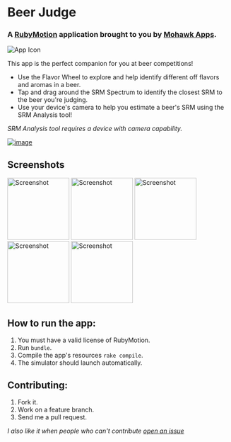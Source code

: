 # Beer Judge
### A [RubyMotion](http://www.rubymotion.com/) application brought to you by [Mohawk Apps](http://www.mohawkapps.com/).

![App Icon](https://raw2.github.com/MohawkApps/BeerJudge/master/resources/Icon@2x.png)

This app is the perfect companion for you at beer competitions! 

* Use the Flavor Wheel to explore and help identify different off flavors and aromas in a beer.
* Tap and drag around the SRM Spectrum to identify the closest SRM to the beer you're judging. 
* Use your device's camera to help you estimate a beer's SRM using the SRM Analysis tool! 

*SRM Analysis tool requires a device with camera capability.*

[![image](http://ax.phobos.apple.com.edgesuite.net/images/web/linkmaker/badge_appstore-lrg.gif)](https://itunes.apple.com/us/app/beer-judge/id666120064?mt=8&uo=4&at=10l4yY&ct=beerjudge-github)

## Screenshots

<a href="https://raw2.github.com/MohawkApps/BeerJudge/master/_marketing/screenshots/1.2.0/iPhone4/1.png"><img src="https://raw2.github.com/MohawkApps/BeerJudge/master/_marketing/screenshots/1.2.0/iPhone4/1.png" alt="Screenshot" width="140" /></a> <a href="https://raw2.github.com/MohawkApps/BeerJudge/master/_marketing/screenshots/1.2.0/iPhone4/2.png"><img src="https://raw2.github.com/MohawkApps/BeerJudge/master/_marketing/screenshots/1.2.0/iPhone4/2.png" alt="Screenshot" width="140" /></a> <a href="https://raw2.github.com/MohawkApps/BeerJudge/master/_marketing/screenshots/1.2.0/iPhone4/3.png"><img src="https://raw2.github.com/MohawkApps/BeerJudge/master/_marketing/screenshots/1.2.0/iPhone4/3.png" alt="Screenshot" width="140" /></a> <a href="https://raw2.github.com/MohawkApps/BeerJudge/master/_marketing/screenshots/1.2.0/iPhone4/4.png"><img src="https://raw2.github.com/MohawkApps/BeerJudge/master/_marketing/screenshots/1.2.0/iPhone4/4.png" alt="Screenshot" width="140"  /></a> <a href="https://raw2.github.com/MohawkApps/BeerJudge/master/_marketing/screenshots/1.2.0/iPhone4/5.png"><img src="https://raw2.github.com/MohawkApps/BeerJudge/master/_marketing/screenshots/1.2.0/iPhone4/5.png" alt="Screenshot" width="140" /></a>

## How to run the app:

1. You must have a valid license of RubyMotion.
2. Run `bundle`.
3. Compile the app's resources `rake compile`.
4. The simulator should launch automatically.

## Contributing:

1. Fork it.
2. Work on a feature branch.
3. Send me a pull request.

*I also like it when people who can't contribute [open an issue](https://github.com/markrickert/BeerJudge/issues)*